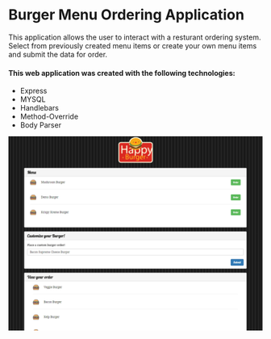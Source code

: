 # Burger Menu Ordering Application
This application allows the user to interact with a resturant ordering system. Select from previously created menu items or create your own menu items and submit the data for order.

#### This web application was created with the following technologies:
* Express
* MYSQL
* Handlebars
* Method-Override
* Body Parser

![demo](customBurger.gif)
